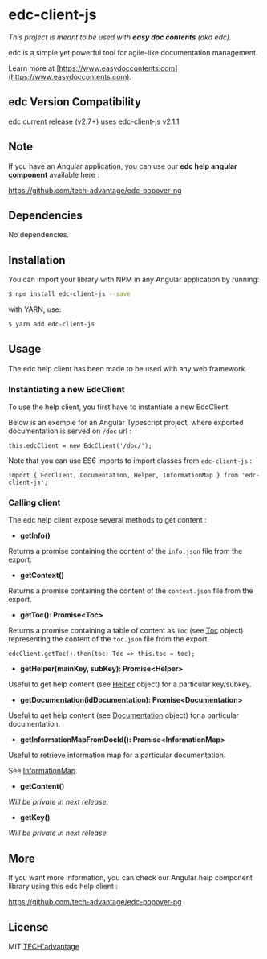 # edc-client-js
_This project is meant to be used with **easy doc contents** (aka edc)._

edc is a simple yet powerful tool for agile-like documentation
management.

Learn more at [https://www.easydoccontents.com](https://www.easydoccontents.com).

## edc Version Compatibility

edc current release (v2.7+) uses edc-client-js v2.1.1

## Note

If you have an Angular application, you can use our **edc help angular component** available here :

https://github.com/tech-advantage/edc-popover-ng


## Dependencies

No dependencies.


## Installation
You can import your library with NPM in any Angular application by running:

```bash
$ npm install edc-client-js --save
```

with YARN, use:

```bash
$ yarn add edc-client-js

```

## Usage

The edc help client has been made to be used with any web framework.

### Instantiating a new EdcClient

To use the help client, you first have to instantiate a new EdcClient.

Below is an exemple for an Angular Typescript project, where exported documentation is served on `/doc` url :

```
this.edcClient = new EdcClient('/doc/');
```

Note that you can use ES6 imports to import classes from `edc-client-js` :

```
import { EdcClient, Documentation, Helper, InformationMap } from 'edc-client-js';
```

### Calling client 

The edc help client expose several methods to get content :

* **getInfo()**

Returns a promise containing the content of the `info.json` file  from the export.

* **getContext()**

Returns a promise containing the content of the `context.json` file  from the export.

* **getToc(): Promise\<Toc\>**

Returns a promise containing a table of content as `Toc` (see [Toc](https://github.com/tech-advantage/edc-client-js/blob/master/src/entities/toc.ts) object) representing the content of the `toc.json` file  from the export.

```
edcClient.getToc().then(toc: Toc => this.toc = toc);
```

* **getHelper(mainKey, subKey): Promise\<Helper\>**

Useful to get help content (see [Helper](https://github.com/tech-advantage/edc-client-js/blob/master/src/entities/helper.ts) object) for a particular key/subkey.

* **getDocumentation(idDocumentation): Promise\<Documentation\>**

Useful to get help content (see [Documentation](https://github.com/tech-advantage/edc-client-js/blob/master/src/entities/documentation.ts) object) for a particular documentation.

* **getInformationMapFromDocId(): Promise\<InformationMap\>**

Useful to retrieve information map for a particular documentation.

See [InformationMap](https://github.com/tech-advantage/edc-client-js/blob/master/src/entities/information-map.ts).


* **getContent()**

_Will be private in next release._

* **getKey()**

_Will be private in next release._

## More

If you want more information, you can check our Angular help component library using this edc help client :

https://github.com/tech-advantage/edc-popover-ng


## License

MIT [TECH'advantage](mailto:contact@tech-advantage.com)


